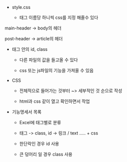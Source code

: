 - style.css
  
  - 태그 이름당 하니씩 css를 지정 해줄수 있다



main-header -> body의 헤더

post-header -> article의 헤더



- 태그 안의 id, class
  
  - 다른 파일의 값을 들고올 수 있다
  
  - css 또는 js파일의 기능을 가져올 수 있음


- CSS
  
  - 전체적으로 들어가는 것부터 ~> 세부적인 것 순으로 작성
  
  - html과 css 같이 열고 확인하면서 작업

- 기능명세서 목록
  
  - Excel에 태그별로 분류
  
  - 태그 -> class, id -> 링크 / text ..... + css
  
  - 한단락인 경우 id 사용
  
  - 큰 덩어리 일 경우 class 사용




